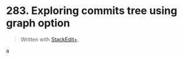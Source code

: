 # 283. Exploring commits tree using graph option


> Written with [StackEdit+](https://stackedit.net/).


a
<!--stackedit_data:
eyJoaXN0b3J5IjpbLTE1MDY2OTAxMjRdfQ==
-->